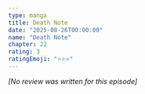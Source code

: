 ```yaml
---
type: manga
title: Death Note
date: "2025-08-26T00:00:00"
name: "Death Note"
chapter: 22
rating: 3
ratingEmoji: "⭐️⭐️⭐️"
---
```


_[No review was written for this episode]_